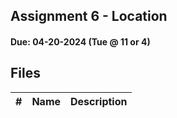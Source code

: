 ## Assignment 6 - Location
#### Due: 04-20-2024 (Tue @ 11 or 4)

## Files

|   #   | Name | Description |
| :---: | :--- | :---------- |

